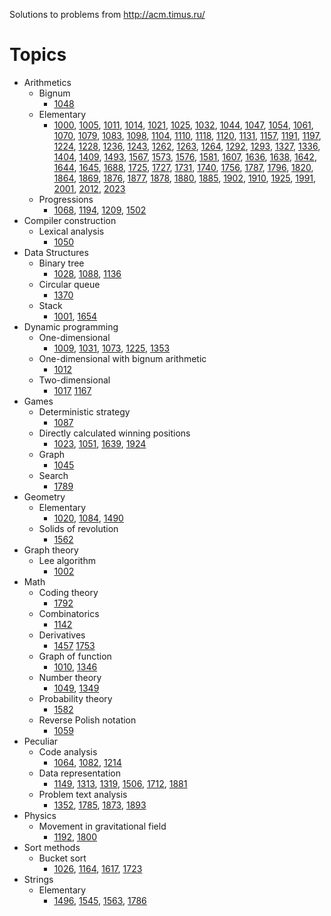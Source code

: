 Solutions to problems from http://acm.timus.ru/

# Topics

* Arithmetics
  * Bignum
    * [1048](http://acm.timus.ru/problem.aspx?space=1&num=1048)
  * Elementary
    * [1000](http://acm.timus.ru/problem.aspx?space=1&num=1000),
      [1005](http://acm.timus.ru/problem.aspx?space=1&num=1005),
      [1011](http://acm.timus.ru/problem.aspx?space=1&num=1011),
      [1014](http://acm.timus.ru/problem.aspx?space=1&num=1014),
      [1021](http://acm.timus.ru/problem.aspx?space=1&num=1021),
      [1025](http://acm.timus.ru/problem.aspx?space=1&num=1025),
      [1032](http://acm.timus.ru/problem.aspx?space=1&num=1032),
      [1044](http://acm.timus.ru/problem.aspx?space=1&num=1044),
      [1047](http://acm.timus.ru/problem.aspx?space=1&num=1047),
      [1054](http://acm.timus.ru/problem.aspx?space=1&num=1054),
      [1061](http://acm.timus.ru/problem.aspx?space=1&num=1061),
      [1070](http://acm.timus.ru/problem.aspx?space=1&num=1070),
      [1079](http://acm.timus.ru/problem.aspx?space=1&num=1079),
      [1083](http://acm.timus.ru/problem.aspx?space=1&num=1083),
      [1098](http://acm.timus.ru/problem.aspx?space=1&num=1098),
      [1104](http://acm.timus.ru/problem.aspx?space=1&num=1104),
      [1110](http://acm.timus.ru/problem.aspx?space=1&num=1110),
      [1118](http://acm.timus.ru/problem.aspx?space=1&num=1118),
      [1120](http://acm.timus.ru/problem.aspx?space=1&num=1120),
      [1131](http://acm.timus.ru/problem.aspx?space=1&num=1131),
      [1157](http://acm.timus.ru/problem.aspx?space=1&num=1157),
      [1191](http://acm.timus.ru/problem.aspx?space=1&num=1191),
      [1197](http://acm.timus.ru/problem.aspx?space=1&num=1197),
      [1224](http://acm.timus.ru/problem.aspx?space=1&num=1224),
      [1228](http://acm.timus.ru/problem.aspx?space=1&num=1228),
      [1236](http://acm.timus.ru/problem.aspx?space=1&num=1236),
      [1243](http://acm.timus.ru/problem.aspx?space=1&num=1243),
      [1262](http://acm.timus.ru/problem.aspx?space=1&num=1262),
      [1263](http://acm.timus.ru/problem.aspx?space=1&num=1263),
      [1264](http://acm.timus.ru/problem.aspx?space=1&num=1264),
      [1292](http://acm.timus.ru/problem.aspx?space=1&num=1292),
      [1293](http://acm.timus.ru/problem.aspx?space=1&num=1293),
      [1327](http://acm.timus.ru/problem.aspx?space=1&num=1327),
      [1336](http://acm.timus.ru/problem.aspx?space=1&num=1336),
      [1404](http://acm.timus.ru/problem.aspx?space=1&num=1404),
      [1409](http://acm.timus.ru/problem.aspx?space=1&num=1409),
      [1493](http://acm.timus.ru/problem.aspx?space=1&num=1493),
      [1567](http://acm.timus.ru/problem.aspx?space=1&num=1567),
      [1573](http://acm.timus.ru/problem.aspx?space=1&num=1573),
      [1576](http://acm.timus.ru/problem.aspx?space=1&num=1576),
      [1581](http://acm.timus.ru/problem.aspx?space=1&num=1581),
      [1607](http://acm.timus.ru/problem.aspx?space=1&num=1607),
      [1636](http://acm.timus.ru/problem.aspx?space=1&num=1636),
      [1638](http://acm.timus.ru/problem.aspx?space=1&num=1638),
      [1642](http://acm.timus.ru/problem.aspx?space=1&num=1642),
      [1644](http://acm.timus.ru/problem.aspx?space=1&num=1644),
      [1645](http://acm.timus.ru/problem.aspx?space=1&num=1645),
      [1688](http://acm.timus.ru/problem.aspx?space=1&num=1688),
      [1725](http://acm.timus.ru/problem.aspx?space=1&num=1725),
      [1727](http://acm.timus.ru/problem.aspx?space=1&num=1727),
      [1731](http://acm.timus.ru/problem.aspx?space=1&num=1731),
      [1740](http://acm.timus.ru/problem.aspx?space=1&num=1740),
      [1756](http://acm.timus.ru/problem.aspx?space=1&num=1756),
      [1787](http://acm.timus.ru/problem.aspx?space=1&num=1787),
      [1796](http://acm.timus.ru/problem.aspx?space=1&num=1796),
      [1820](http://acm.timus.ru/problem.aspx?space=1&num=1820),
      [1864](http://acm.timus.ru/problem.aspx?space=1&num=1864),
      [1869](http://acm.timus.ru/problem.aspx?space=1&num=1869),
      [1876](http://acm.timus.ru/problem.aspx?space=1&num=1876),
      [1877](http://acm.timus.ru/problem.aspx?space=1&num=1877),
      [1878](http://acm.timus.ru/problem.aspx?space=1&num=1878),
      [1880](http://acm.timus.ru/problem.aspx?space=1&num=1880),
      [1885](http://acm.timus.ru/problem.aspx?space=1&num=1885),
      [1902](http://acm.timus.ru/problem.aspx?space=1&num=1902),
      [1910](http://acm.timus.ru/problem.aspx?space=1&num=1910),
      [1925](http://acm.timus.ru/problem.aspx?space=1&num=1925),
      [1991](http://acm.timus.ru/problem.aspx?space=1&num=1991),
      [2001](http://acm.timus.ru/problem.aspx?space=1&num=2001),
      [2012](http://acm.timus.ru/problem.aspx?space=1&num=2012),
      [2023](http://acm.timus.ru/problem.aspx?space=1&num=2023)
  * Progressions
    * [1068](http://acm.timus.ru/problem.aspx?space=1&num=1068),
      [1194](http://acm.timus.ru/problem.aspx?space=1&num=1194),
      [1209](http://acm.timus.ru/problem.aspx?space=1&num=1209),
      [1502](http://acm.timus.ru/problem.aspx?space=1&num=1502)
* Compiler construction
  * Lexical analysis
    * [1050](http://acm.timus.ru/problem.aspx?space=1&num=1050)
* Data Structures
  * Binary tree
    * [1028](http://acm.timus.ru/problem.aspx?space=1&num=1028),
      [1088](http://acm.timus.ru/problem.aspx?space=1&num=1088),
      [1136](http://acm.timus.ru/problem.aspx?space=1&num=1136)
  * Circular queue
    * [1370](http://acm.timus.ru/problem.aspx?space=1&num=1370)
  * Stack
    * [1001](http://acm.timus.ru/problem.aspx?space=1&num=1001),
      [1654](http://acm.timus.ru/problem.aspx?space=1&num=1654)
* Dynamic programming
  * One-dimensional
    * [1009](http://acm.timus.ru/problem.aspx?space=1&num=1009),
      [1031](http://acm.timus.ru/problem.aspx?space=1&num=1031),
      [1073](http://acm.timus.ru/problem.aspx?space=1&num=1073),
      [1225](http://acm.timus.ru/problem.aspx?space=1&num=1225),
      [1353](http://acm.timus.ru/problem.aspx?space=1&num=1353)
  * One-dimensional with bignum arithmetic
    * [1012](http://acm.timus.ru/problem.aspx?space=1&num=1012)
  * Two-dimensional
    * [1017](http://acm.timus.ru/problem.aspx?space=1&num=1017)
      [1167](http://acm.timus.ru/problem.aspx?space=1&num=1167)
* Games
  * Deterministic strategy
    * [1087](http://acm.timus.ru/problem.aspx?space=1&num=1087)
  * Directly calculated winning positions
    * [1023](http://acm.timus.ru/problem.aspx?space=1&num=1023),
      [1051](http://acm.timus.ru/problem.aspx?space=1&num=1051),
      [1639](http://acm.timus.ru/problem.aspx?space=1&num=1639),
      [1924](http://acm.timus.ru/problem.aspx?space=1&num=1924)
  * Graph
    * [1045](http://acm.timus.ru/problem.aspx?space=1&num=1045)
  * Search
    * [1789](http://acm.timus.ru/problem.aspx?space=1&num=1789)
* Geometry
  * Elementary
    * [1020](http://acm.timus.ru/problem.aspx?space=1&num=1020),
      [1084](http://acm.timus.ru/problem.aspx?space=1&num=1084),
      [1490](http://acm.timus.ru/problem.aspx?space=1&num=1490)
  * Solids of revolution
    * [1562](http://acm.timus.ru/problem.aspx?space=1&num=1562)
* Graph theory
  * Lee algorithm
    * [1002](http://acm.timus.ru/problem.aspx?space=1&num=1002)
* Math
  * Coding theory
    * [1792](http://acm.timus.ru/problem.aspx?space=1&num=1792)
  * Combinatorics
    * [1142](http://acm.timus.ru/problem.aspx?space=1&num=1142)
  * Derivatives
    * [1457](http://acm.timus.ru/problem.aspx?space=1&num=1457)
      [1753](http://acm.timus.ru/problem.aspx?space=1&num=1753)
  * Graph of function
    * [1010](http://acm.timus.ru/problem.aspx?space=1&num=1010),
      [1346](http://acm.timus.ru/problem.aspx?space=1&num=1346)
  * Number theory
    * [1049](http://acm.timus.ru/problem.aspx?space=1&num=1049),
      [1349](http://acm.timus.ru/problem.aspx?space=1&num=1349)
  * Probability theory
    * [1582](http://acm.timus.ru/problem.aspx?space=1&num=1582)
  * Reverse Polish notation
    * [1059](http://acm.timus.ru/problem.aspx?space=1&num=1059)
* Peculiar
  * Code analysis
    * [1064](http://acm.timus.ru/problem.aspx?space=1&num=1064),
      [1082](http://acm.timus.ru/problem.aspx?space=1&num=1082),
      [1214](http://acm.timus.ru/problem.aspx?space=1&num=1214)
  * Data representation
    * [1149](http://acm.timus.ru/problem.aspx?space=1&num=1149),
      [1313](http://acm.timus.ru/problem.aspx?space=1&num=1313),
      [1319](http://acm.timus.ru/problem.aspx?space=1&num=1319),
      [1506](http://acm.timus.ru/problem.aspx?space=1&num=1506),
      [1712](http://acm.timus.ru/problem.aspx?space=1&num=1712),
      [1881](http://acm.timus.ru/problem.aspx?space=1&num=1881)
  * Problem text analysis
    * [1352](http://acm.timus.ru/problem.aspx?space=1&num=1352),
      [1785](http://acm.timus.ru/problem.aspx?space=1&num=1785),
      [1873](http://acm.timus.ru/problem.aspx?space=1&num=1873),
      [1893](http://acm.timus.ru/problem.aspx?space=1&num=1893)
* Physics
  * Movement in gravitational field
    * [1192](http://acm.timus.ru/problem.aspx?space=1&num=1192),
      [1800](http://acm.timus.ru/problem.aspx?space=1&num=1800)
* Sort methods
  * Bucket sort
    * [1026](http://acm.timus.ru/problem.aspx?space=1&num=1026),
      [1164](http://acm.timus.ru/problem.aspx?space=1&num=1164),
      [1617](http://acm.timus.ru/problem.aspx?space=1&num=1617),
      [1723](http://acm.timus.ru/problem.aspx?space=1&num=1723)
* Strings
  * Elementary
    * [1496](http://acm.timus.ru/problem.aspx?space=1&num=1496),
      [1545](http://acm.timus.ru/problem.aspx?space=1&num=1545),
      [1563](http://acm.timus.ru/problem.aspx?space=1&num=1563),
      [1786](http://acm.timus.ru/problem.aspx?space=1&num=1786)